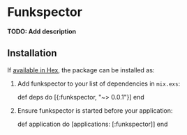 # Funkspector

**TODO: Add description**

## Installation

If [available in Hex](https://hex.pm/docs/publish), the package can be installed as:

  1. Add funkspector to your list of dependencies in `mix.exs`:

        def deps do
          [{:funkspector, "~> 0.0.1"}]
        end

  2. Ensure funkspector is started before your application:

        def application do
          [applications: [:funkspector]]
        end

